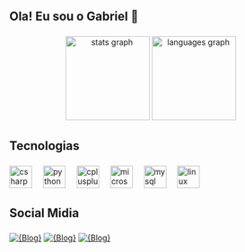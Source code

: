 <h2 align="left">Ola! Eu sou o Gabriel 👋</h2>

###

<div align="center">
  <img src="https://github-readme-stats.vercel.app/api?username=gabrielribeirovoya&hide_title=false&hide_rank=false&show_icons=true&include_all_commits=true&count_private=true&disable_animations=false&theme=dracula&locale=en&hide_border=false&order=1" height="150" alt="stats graph"  />
  <img src="https://github-readme-stats.vercel.app/api/top-langs?username=gabrielribeirovoya&locale=en&hide_title=false&layout=compact&card_width=320&langs_count=5&theme=dracula&hide_border=false&order=2" height="150" alt="languages graph"  />
</div>

###

<h2 align="left">Tecnologias</h2>

###

<div align="left">
  <img src="https://cdn.jsdelivr.net/gh/devicons/devicon/icons/csharp/csharp-original.svg" height="40" alt="csharp logo"  />
  <img width="12" />
  <img src="https://cdn.jsdelivr.net/gh/devicons/devicon/icons/python/python-original.svg" height="40" alt="python logo"  />
  <img width="12" />
  <img src="https://cdn.jsdelivr.net/gh/devicons/devicon/icons/cplusplus/cplusplus-original.svg" height="40" alt="cplusplus logo"  />
  <img width="12" />
  <img src="https://cdn.jsdelivr.net/gh/devicons/devicon/icons/microsoftsqlserver/microsoftsqlserver-plain.svg" height="40" alt="microsoftsqlserver logo"  />
  <img width="12" />
  <img src="https://cdn.jsdelivr.net/gh/devicons/devicon/icons/mysql/mysql-original.svg" height="40" alt="mysql logo"  />
  <img width="12" />
  <img src="https://cdn.jsdelivr.net/gh/devicons/devicon/icons/linux/linux-original.svg" height="40" alt="linux logo"  />
</div>

###

<h2 align="left">Social Midia</h2>

###

###

[![{Blog}](https://img.shields.io/badge/LinkedIn-0077B5?style=for-the-badge&logo=linkedin&logoColor=white)](https://www.linkedin.com/in/gabrielsribeiro33112/)
[![{Blog}](https://img.shields.io/badge/Instagram-E4405F?style=for-the-badge&logo=instagram&logoColor=white)](https://www.instagram.com/gabriel.ribeirovoya/)
[![{Blog}](https://img.shields.io/badge/Spotify-1ED760?&style=for-the-badge&logo=spotify&logoColor=white
)](https://open.spotify.com/user/31yqfjsvile4qei5qu6w7suguar4)
</div>
